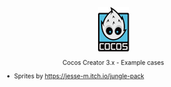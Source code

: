<p align="center"><a href="https://www.cocos.com/en" target="_blank"><img src="https://github.com/caiobarilli/cc-labs/blob/main/cocos-creator-logo.png" width="71"></a></p>
<p align="center">
Cocos Creator 3.x - Example cases
</p>

- Sprites by https://jesse-m.itch.io/jungle-pack
